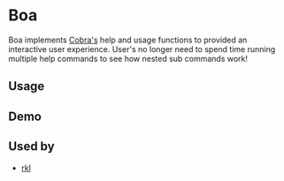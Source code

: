 # Boa

Boa implements [Cobra's](https://github.com/spf13/cobra) help and usage functions to provided an interactive user experience. User's no longer need to spend time running multiple help commands to see how nested sub commands work!

## Usage

## Demo 

## Used by 
- [rkl](https://github.com/elewis787/rkl)